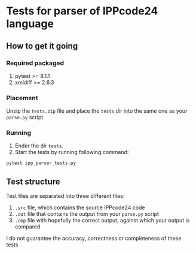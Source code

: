 # Tests for parser of IPPcode24 language
## How to get it going
### Required packaged
1. pytest >= 8.1.1
2. xmldiff >= 2.6.3
### Placement
Unzip the `tests.zip` file and place the `tests` dir into
the same one as your `parse.py` script
### Running
1. Ender the dir `tests`. 
2. Start the tests by running following command:
```
pytest ipp_parser_tests.py
```

## Test structure
Test files are separated into three different files:
1. `.src` file, which contains the source IPPcode24 code
2. `.out` file that contains the output from your `parse.py` script
3. `.cmp` file with hopefully the correct output, against which your output is compared

I do not guarantee the accuracy, correctness or completeness of these tests